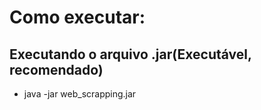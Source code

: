 # Como executar:

## Executando o arquivo .jar(Executável, recomendado)
- java -jar web_scrapping.jar
